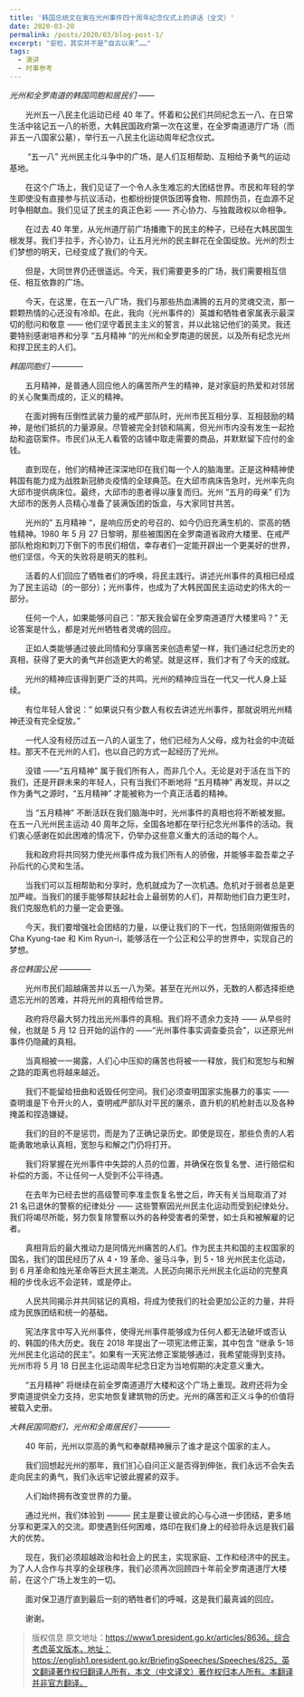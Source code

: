 ```yaml
---
title: '韩国总统文在寅在光州事件四十周年纪念仪式上的讲话（全文）'
date: 2020-03-20
permalink: /posts/2020/03/blog-post-1/
excerpt: "安检，其实并不是“自古以来”……"
tags:
  - 演讲
  - 时事参考
---
```


*光州和全罗南道的韩国同胞和居民们 ——*

　　光州五一八民主化运动已经 40 年了。怀着和公民们共同纪念五一八、在日常生活中铭记五一八的祈愿，大韩民国政府第一次在这里，在全罗南道道厅广场（而非五一八国家公墓），举行五一八民主化运动周年纪念仪式。

　　 “五一八” 光州民主化斗争中的广场，是人们互相帮助、互相给予勇气的运动基地。

　　在这个广场上，我们见证了一个令人永生难忘的大团结世界。市民和年轻的学生即使没有直接参与抗议活动，也都纷纷提供饭团等食物、照顾伤员，在血源不足时争相献血。我们见证了民主的真正色彩 —— 齐心协力、与独裁政权以命相争。

　　在过去 40 年里，从光州道厅前广场播撒下的民主的种子，已经在大韩民国生根发芽。我们手拉手，齐心协力，让五月光州的民主鲜花在全国绽放。光州的烈士们梦想的明天，已经变成了我们的今天。

　　但是，大同世界仍还很遥远。今天，我们需要更多的广场，我们需要相互信任、相互依靠的广场。

　　今天，在这里，在五一八广场，我们与那些热血沸腾的五月的灵魂交流，那一颗颗热情的心还没有冷却。在此，我向（光州事件的）英雄和牺牲者家属表示最深切的慰问和敬意 —— 他们坚守着民主主义的誓言，并以此铭记他们的英灵。我还要特别感谢培养和分享 “五月精神 “的光州和全罗南道的居民，以及所有纪念光州和捍卫民主的人们。

*韩国同胞们 ————*

　　五月精神，是普通人回应他人的痛苦所产生的精神，是对家庭的热爱和对邻居的关心聚集而成的，正义的精神。

　　在面对拥有压倒性武装力量的戒严部队时，光州市民互相分享、互相鼓励的精神，是他们抵抗的力量源泉。尽管被完全封锁和隔离，但光州市内没有发生一起抢劫和盗窃案件。市民们从无人看管的店铺中取走需要的商品，并默默留下应付的金钱。

　　直到现在，他们的精神还深深地印在我们每一个人的脑海里。正是这种精神使韩国有能力成为战胜新冠肺炎疫情的全球典范。在大邱市病床告急时，光州率先向大邱市提供病床位。最终，大邱市的患者得以康复而归。光州 “五月的母亲” 们为大邱市的医务人员精心准备了装满饭团的饭盒，与大家同甘共苦。

　　光州的” 五月精神 “，是响应历史的号召的、如今仍旧充满生机的、崇高的牺牲精神。1980 年 5 月 27 日黎明，那些被围困在全罗南道省政府大楼里、在戒严部队枪炮和刺刀下倒下的市民们相信，幸存者们一定能开辟出一个更美好的世界，他们坚信，今天的失败将是明天的胜利。

　　活着的人们回应了牺牲者们的呼唤，将民主践行。讲述光州事件的真相已经成为了民主运动（的一部分）；光州事件，也成为了大韩民国民主运动史的伟大的一部分。

　　任何一个人，如果能够问自己：“那天我会留在全罗南道道厅大楼里吗？” 无论答案是什么，都是对光州牺牲者灵魂的回应。

　　正如人类能够通过彼此同情和分享痛苦来创造希望一样，我们通过纪念历史的真相，获得了更大的勇气并创造更大的希望。就是这样，我们才有了今天的成就。

　　光州的精神应该得到更广泛的共鸣。光州的精神应当在一代又一代人身上延续。

　　有位年轻人曾说：” 如果说只有少数人有权去讲述光州事件，那就说明光州精神还没有完全绽放。”

　　一代人没有经历过五一八的人诞生了，他们已经为人父母，成为社会的中流砥柱。那天不在光州的人们，也以自己的方式一起经历了光州。

　　没错 ——“五月精神” 属于我们所有人，而非几个人。无论是对于活在当下的我们，还是开辟未来的年轻人，只有当我们不断地将 “五月精神” 再发现，并以之作为勇气之源时，“五月精神” 才能被称为一个真正活着的精神。

　　当 “五月精神” 不断活跃在我们脑海中时，光州事件的真相也将不断被发掘。在五一八光州民主运动 40 周年之际，全国各地都在举行纪念光州事件的活动。我们衷心感谢在如此困难的情况下，仍举办这些意义重大的活动的每个人。

　　我和政府将共同努力使光州事件成为我们所有人的骄傲，并能够丰盈吾辈之子孙后代的心灵和生活。

　　当我们可以互相帮助和分享时，危机就成为了一次机遇。危机对于弱者总是更加严峻。当我们的援手能够帮扶起社会上最弱势的人们，并帮助他们自力更生时，我们克服危机的力量一定会更强。

　　今天，我们要增强社会团结的力量，以便让我们的下一代，包括刚刚做报告的 Cha Kyung-tae 和 Kim Ryun-i，能够活在一个公正和公平的世界中，实现自己的梦想。

*各位韩国公民 ————*

　　光州市民们超越痛苦并以五一八为荣。甚至在光州以外，无数的人都选择拒绝遗忘光州的苦难，并将光州的真相传给世界。

　　政府将尽最大努力找出光州事件的真相。我们将不遗余力支持 —— 从早些时候，也就是 5 月 12 日开始的运作的 ——“光州事件事实调查委员会”，以还原光州事件仍隐藏的真相。

　　当真相被一一揭露，人们心中压抑的痛苦也将被一一释放，我们和宽恕与和解之路的距离也将越来越近。

　　我们不能留给扭曲和诋毁任何空间。我们必须查明国家实施暴力的事实 —— 查明谁是下令开火的人，查明戒严部队对平民的屠杀，直升机的机枪射击以及各种掩盖和捏造嫌疑。

　　我们的目的不是惩罚，而是为了正确记录历史。即使是现在，那些负责的人若能勇敢地承认真相，宽恕与和解之门仍将打开。

　　我们将掌握在光州事件中失踪的人员的位置，并确保在恢复名誉、进行赔偿和补偿的方面，不让任何一人受到不公平待遇。

　　在去年为已经去世的高级警司李准圭恢复名誉之后，昨天有关当局取消了对 21 名已退休的警察的纪律处分 —— 这些警察因光州民主化运动而受到纪律处分。我们将竭尽所能，努力恢复除警察以外的各种受害者的荣誉，如士兵和被解雇的记者。

　　真相背后的最大推动力是同情光州痛苦的人们。作为民主共和国的主权国家的国名，我们的国民经历了从 4・19 革命、釜马斗争，到 5・18 光州民主化运动，到 6 月革命和烛光革命等巨大民主潮流。人民迈向揭示光州民主化运动的完整真相的步伐永远不会逆转，或是停止。

　　人民共同揭示并共同铭记的真相，将成为使我们的社会更加公正的力量，并将成为民族团结和统一的基础。

　　宪法序言中写入光州事件，使得光州事件能够成为任何人都无法破坏或否认的、韩国的伟大历史。我在 2018 年提出了一项宪法修正案，其中包含 “继承 5-18 光州民主化运动的民主”。如果有一天宪法修正案能够通过，我希望能得到支持。光州市将 5 月 18 日民主化运动周年纪念日定为当地假期的决定意义重大。

　　“五月精神” 将继续在前全罗南道道厅大楼和这个广场上重现。政府还将为全罗南道提供全力支持，忠实地恢复建筑物的历史。光州的痛苦和正义斗争的价值将被载入史册。

*大韩民国同胞们，光州和全南居民们 ————*

　　40 年前，光州以崇高的勇气和奉献精神展示了谁才是这个国家的主人。

　　我们回想起光州的那年，我们扪心自问正义是否得到伸张，我们永远不会失去走向民主的勇气，我们永远牢记彼此握紧的双手。

　　人们始终拥有改变世界的力量。

　　通过光州，我们体验到 ——— 民主是要让彼此的心与心进一步团结，更多地分享和更深入的交流。即使遇到任何困难，烙印在我们身上的经验将永远是我们最大的优势。

　　现在，我们必须超越政治和社会上的民主，实现家庭、工作和经济中的民主。为了人人合作与共享的全球秩序，我们必须再次回顾四十年前全罗南道道厅大楼前，在这个广场上发生的一切。

　　面对保卫道厅直到最后一刻的牺牲者们的呼喊，这是我们最真诚的回应。

　　谢谢。

>版权信息
>原文地址：https://www1.president.go.kr/articles/8636。综合考虑英文版本，地址：https://english1.president.go.kr/BriefingSpeeches/Speeches/825。英文翻译著作权归翻译人所有，本文（中文译文）著作权归本人所有。本翻译并非官方翻译。
